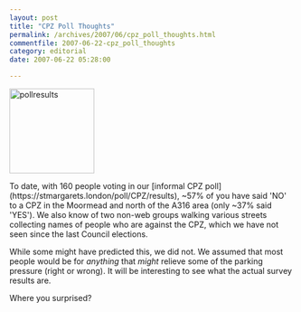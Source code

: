 ```yaml
---
layout: post
title: "CPZ Poll Thoughts"
permalink: /archives/2007/06/cpz_poll_thoughts.html
commentfile: 2007-06-22-cpz_poll_thoughts
category: editorial
date: 2007-06-22 05:28:00

---
```


<a href="https://stmargarets.london/poll/CPZ/results" title="poll results"><img src="https://stmargarets.london/cgi-bin/poll.cgi?pollname=CPZ&amp;action=image" alt="pollresults" width="150" height="150" class="right" /></a>

</p>
To date, with 160 people voting in our [informal CPZ poll](https://stmargarets.london/poll/CPZ/results), ~57% of you have said 'NO' to a CPZ in the Moormead and north of the A316 area (only ~37% said 'YES'). We also know of two non-web groups walking various streets collecting names of people who are against the CPZ, which we have not seen since the last Council elections.

While some might have predicted this, we did not. We assumed that most people would be for *anything* that *might* relieve some of the parking pressure (right or wrong). It will be interesting to see what the actual survey results are.

Where you surprised?
